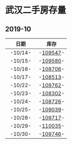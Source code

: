 # 武汉二手房存量   
## 2019-10

| &nbsp;&nbsp;&nbsp;&nbsp;&nbsp;&nbsp;日期&nbsp;&nbsp;&nbsp;&nbsp;&nbsp;&nbsp; | &nbsp;&nbsp;&nbsp;&nbsp;&nbsp;&nbsp;库存&nbsp;&nbsp;&nbsp;&nbsp;&nbsp;&nbsp; |
| :-: | :-: |
| -10/14- | -[109547](Wuhan_Stock.md)- |
| -10/15- | -[109580](Wuhan_Stock.md)- |
| -10/16- | -[108706](Wuhan_Stock.md)- |
| -10/17- | -[108513](Wuhan_Stock.md)- |
| -10/22- | -[109762](Wuhan_Stock.md)- |
| -10/23- | -[108302](Wuhan_Stock.md)- |
| -10/24- | -[108726](Wuhan_Stock.md)- |
| -10/25- | -[109039](Wuhan_Stock.md)- |
| -10/28- | -[109717](Wuhan_Stock.md)- |
| -10/29- | -[110035](Wuhan_Stock.md)- |
| -10/30- | -[109746](Wuhan_Stock.md)- |
